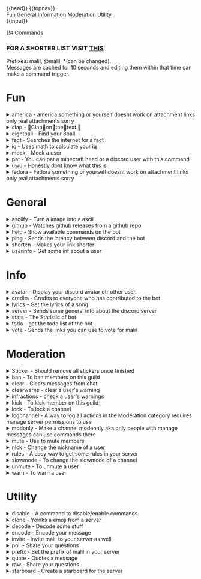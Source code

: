 <!DOCTYPE html>
<html>

<head>
	{{head}}
</head>

<body class="text">
	{{topnav}}
	<div class="sidenav">
		<a href="#fun">Fun</a>
		<a href="#general">General</a>
		<a href="#info">Information</a>
		<a href="#moderation">Moderation</a>
		<a href="#utility">Utility</a>
	</div>
	<div class="body">{{input}}</div>
</body>

</html>

{!# Commands

<!--This is a auto generated page to change the contents of this edit the command files themself-->

### FOR A SHORTER LIST VISIT [THIS](/list)

Prefixes: malil, \@malil, \*(can be changed).  
Messages are cached for 10 seconds and editing them within that time can make a command trigger.

# Fun

<!--This is a auto generated page to change the contents of this edit the command files themself--><details><summary><span class ="cmdname">america</span><span class ="cmdinfo"> - america something or yourself doesnt work on attachment links only real attachments sorry</span></summary>

### Aliasses

- america
- ame

### Examples

- america @user
- ame
</details>

<!--This is a auto generated page to change the contents of this edit the command files themself--><details><summary><span class ="cmdname">clap</span><span class ="cmdinfo"> - 👏Clap👏on👏the👏text.👏</span></summary>

### Aliasses

- clap

### Examples

- clap hello world
- clap how are you today?
</details>

<!--This is a auto generated page to change the contents of this edit the command files themself--><details><summary><span class ="cmdname">eightball</span><span class ="cmdinfo"> - Find your 8ball</span></summary>

### Aliasses

- eightball
- 8ball
- ask

### Examples

- eightball e?
- 8ball do you like me?
- ask Do you like potatos?
</details>

<!--This is a auto generated page to change the contents of this edit the command files themself--><details><summary><span class ="cmdname">fact</span><span class ="cmdinfo"> - Searches the internet for a fact</span></summary>

### Aliasses

- fact

### Examples

- fact
</details>

<!--This is a auto generated page to change the contents of this edit the command files themself--><details><summary><span class ="cmdname">iq</span><span class ="cmdinfo"> - Uses math to calculate your iq</span></summary>

### Aliasses

- iq
- smart

### Examples

- iq
- iq @user
- iq rick
</details>

<!--This is a auto generated page to change the contents of this edit the command files themself--><details><summary><span class ="cmdname">mock</span><span class ="cmdinfo"> - Mock a user</span></summary>

### Aliasses

- mock
- itriedmybest
- mok

### Examples

- mock
- mock hello world
</details>

<!--This is a auto generated page to change the contents of this edit the command files themself--><details><summary><span class ="cmdname">pat</span><span class ="cmdinfo"> - You can pat a minecraft head or a discord user with this command</span></summary>

### Aliasses

- pat
- patpat
- pet

### Examples

- pat
- pat steve
- pat @user
</details>

<!--This is a auto generated page to change the contents of this edit the command files themself--><details><summary><span class ="cmdname">uwu</span><span class ="cmdinfo"> - Honestly dont know what this is</span></summary>

### Aliasses

- uwu
- owo

### Examples

- Uwu hello owo
</details>

<!--This is a auto generated page to change the contents of this edit the command files themself--><details><summary><span class ="cmdname">fedora</span><span class ="cmdinfo"> - Fedora something or yourself doesnt work on attachment links only real attachments sorry</span></summary>

### Aliasses

- fedora

### Examples

- fedora
- fedora @user
</details>

# General

<!--This is a auto generated page to change the contents of this edit the command files themself--><details><summary><span class ="cmdname">asciify</span><span class ="cmdinfo"> - Turn a image into a ascii</span></summary>

### Aliasses

- asciify
- ascii
- assci
- asccii
- asci
- aci

### Examples

- asciify then a attachment
</details>

<!--This is a auto generated page to change the contents of this edit the command files themself--><details><summary><span class ="cmdname">github</span><span class ="cmdinfo"> - Watches github releases from a github repo</span></summary>

### Aliasses

- github
- stalk

### Examples

- github add < github repo >
- github set < channel id >
- github delete
- github list
- github add https://github.com/malilbot/malilbot.github.io
- github set #general
</details>

<!--This is a auto generated page to change the contents of this edit the command files themself--><details><summary><span class ="cmdname">help</span><span class ="cmdinfo"> - Show available commands on the bot</span></summary>

### Aliasses

- help
- h
- ls
- commands

### Examples

- help ping
- h ping
</details>

<!--This is a auto generated page to change the contents of this edit the command files themself--><details><summary><span class ="cmdname">ping</span><span class ="cmdinfo"> - Sends the latency between discord and the bot</span></summary>

### Aliasses

- ping

### Examples

- ping
</details>

<!--This is a auto generated page to change the contents of this edit the command files themself--><details><summary><span class ="cmdname">shorten</span><span class ="cmdinfo"> - Makes your link shorter</span></summary>

### Aliasses

- short
- shorten

### Examples

- short https://google.com
- short https://discord.gg/skytils
</details>

<!--This is a auto generated page to change the contents of this edit the command files themself--><details><summary><span class ="cmdname">userinfo</span><span class ="cmdinfo"> - Get some inf about a user</span></summary>

### Aliasses

- userinfo
- u
- user

### Examples

- userinfo
- u @user
- user 336465356304678913
</details>

# Info

<!--This is a auto generated page to change the contents of this edit the command files themself--><details><summary><span class ="cmdname">avatar</span><span class ="cmdinfo"> - Display your discord avatar otr other user.</span></summary>

### Aliasses

- avatar
- av

### Examples

- avatar @example#1111
- avatar @example
- avatar @example size=512
- avatar @example format=png
- avatar @example size=512 format=jpg
</details>

<!--This is a auto generated page to change the contents of this edit the command files themself--><details><summary><span class ="cmdname">credits</span><span class ="cmdinfo"> - Credits to everyone who has contributed to the bot</span></summary>

### Aliasses

- credits
- credit

### Examples

- credits
</details>

<!--This is a auto generated page to change the contents of this edit the command files themself--><details><summary><span class ="cmdname">lyrics</span><span class ="cmdinfo"> - Get the lyrics of a song</span></summary>

### Aliasses

- lyrics
- lyc

### Examples

- lyrics idc
- lyrics venom
</details>

<!--This is a auto generated page to change the contents of this edit the command files themself--><details><summary><span class ="cmdname">server</span><span class ="cmdinfo"> - Sends some general info about the discord server</span></summary>

### Aliasses

- server

### Examples

- server
</details>

<!--This is a auto generated page to change the contents of this edit the command files themself--><details><summary><span class ="cmdname">stats</span><span class ="cmdinfo"> - The Statistic of bot</span></summary>

### Aliasses

- stats
- st
- info

### Examples

- stats
</details>

<!--This is a auto generated page to change the contents of this edit the command files themself--><details><summary><span class ="cmdname">todo</span><span class ="cmdinfo"> - get the todo list of the bot</span></summary>

### Aliasses

- todo

### Examples

- todo
</details>

<!--This is a auto generated page to change the contents of this edit the command files themself--><details><summary><span class ="cmdname">vote</span><span class ="cmdinfo"> - Sends the links you can use to vote for malil</span></summary>

### Aliasses

- vote
- votes

### Examples

- vote
</details>

# Moderation

<!--This is a auto generated page to change the contents of this edit the command files themself--><details><summary><span class ="cmdname">Sticker</span><span class ="cmdinfo"> - Should remove all stickers once finished</span></summary>

### Aliasses

- Sticker
- removesticker
- nosticker
- sticcker
- blackliststicker
- sweepsticker
- byesticker
- fucksticker
- nomoresticker
- quitstickers

### Examples

- nosticker on
</details>

<!--This is a auto generated page to change the contents of this edit the command files themself--><details><summary><span class ="cmdname">ban</span><span class ="cmdinfo"> - To ban members on this guild</span></summary>

### Aliasses

- ban
- bang

### Examples

- ban @member
- ban @member
</details>

<!--This is a auto generated page to change the contents of this edit the command files themself--><details><summary><span class ="cmdname">clear</span><span class ="cmdinfo"> - Clears messages from chat</span></summary>

### Aliasses

- clear
- clean
- purge

### Examples

- clear
</details>

<!--This is a auto generated page to change the contents of this edit the command files themself--><details><summary><span class ="cmdname">clearwarns</span><span class ="cmdinfo"> - clear a user's warning</span></summary>

### Aliasses

- clearwarns

### Examples

- clearwarns
</details>

<!--This is a auto generated page to change the contents of this edit the command files themself--><details><summary><span class ="cmdname">infractions</span><span class ="cmdinfo"> - check a user's warnings</span></summary>

### Aliasses

- infractions
- warns
- warnings

### Examples

- infractions
</details>

<!--This is a auto generated page to change the contents of this edit the command files themself--><details><summary><span class ="cmdname">kick</span><span class ="cmdinfo"> - To kick member on this guild</span></summary>

### Aliasses

- kick

### Examples

- kick @member
</details>

<!--This is a auto generated page to change the contents of this edit the command files themself--><details><summary><span class ="cmdname">lock</span><span class ="cmdinfo"> - To lock a channel</span></summary>

### Aliasses

- lock
- unlock
- close
- lockchannel
- unlockchannel

### Examples

- lock #general
</details>

<!--This is a auto generated page to change the contents of this edit the command files themself--><details><summary><span class ="cmdname">logchannel</span><span class ="cmdinfo"> - A way to log all actions in the Moderation category requires manage server permissions to use</span></summary>

### Aliasses

- logchannel
- modlogs

### Examples

- logchannel
- logchannel #channel
- logchannel <channel id>
- logchannel get
</details>

<!--This is a auto generated page to change the contents of this edit the command files themself--><details><summary><span class ="cmdname">modonly</span><span class ="cmdinfo"> - Make a channel modeonly aka only people with manage messages can use commands there</span></summary>

### Aliasses

- modonly

### Examples

- modonly
- modonly #channel
- modonly <channel id>
- modonly get
</details>

<!--This is a auto generated page to change the contents of this edit the command files themself--><details><summary><span class ="cmdname">mute</span><span class ="cmdinfo"> - Use to mute members</span></summary>

### Aliasses

- mute
- tempmute
- muterole
- mutedrole

### Examples

- mute @member
- mute @member 1d
- mute 2d @member
</details>

<!--This is a auto generated page to change the contents of this edit the command files themself--><details><summary><span class ="cmdname">nick</span><span class ="cmdinfo"> - Change the nickname of a user</span></summary>

### Aliasses

- nick
- changenick

### Examples

- nick
</details>

<!--This is a auto generated page to change the contents of this edit the command files themself--><details><summary><span class ="cmdname">rules</span><span class ="cmdinfo"> - A easy way to get some rules in your server</span></summary>

### Aliasses

- rules

### Examples

- Rules 1
- rules 2
- rules 3
</details>

<!--This is a auto generated page to change the contents of this edit the command files themself--><details><summary><span class ="cmdname">slowmode</span><span class ="cmdinfo"> - To change the slowmode of a channel</span></summary>

### Aliasses

- slowmode
- sm

### Examples

- slowmode
</details>

<!--This is a auto generated page to change the contents of this edit the command files themself--><details><summary><span class ="cmdname">unmute</span><span class ="cmdinfo"> - To unmute a user</span></summary>

### Aliasses

- unmute

### Examples

- unmute
</details>

<!--This is a auto generated page to change the contents of this edit the command files themself--><details><summary><span class ="cmdname">warn</span><span class ="cmdinfo"> - To warn a user</span></summary>

### Aliasses

- warn

### Examples

- warn
</details>

# Utility

<!--This is a auto generated page to change the contents of this edit the command files themself--><details><summary><span class ="cmdname">disable</span><span class ="cmdinfo"> - A command to disable/enable commands.</span></summary>

### Aliasses

- disable
- enable

### Examples

- disable ban
- enable ban
</details>

<!--This is a auto generated page to change the contents of this edit the command files themself--><details><summary><span class ="cmdname">clone</span><span class ="cmdinfo"> - Yoinks a emoji from a server</span></summary>

### Aliasses

- clone
- yoink
- steal
- emo

### Examples

- clone
</details>

<!--This is a auto generated page to change the contents of this edit the command files themself--><details><summary><span class ="cmdname">decode</span><span class ="cmdinfo"> - Decode some stuff</span></summary>

### Aliasses

- decode

### Examples

- decode
</details>

<!--This is a auto generated page to change the contents of this edit the command files themself--><details><summary><span class ="cmdname">encode</span><span class ="cmdinfo"> - Encode your message</span></summary>

### Aliasses

- encode

### Examples

- encode
</details>

<!--This is a auto generated page to change the contents of this edit the command files themself--><details><summary><span class ="cmdname">invite</span><span class ="cmdinfo"> - Invite malil to your server as well</span></summary>

### Aliasses

- invite

### Examples

- invite
</details>

<!--This is a auto generated page to change the contents of this edit the command files themself--><details><summary><span class ="cmdname">poll</span><span class ="cmdinfo"> - Share your questions</span></summary>

### Aliasses

- poll

### Examples

- poll
</details>

<!--This is a auto generated page to change the contents of this edit the command files themself--><details><summary><span class ="cmdname">prefix</span><span class ="cmdinfo"> - Set the prefix of malil in your server</span></summary>

### Aliasses

- prefix

### Examples

- prefix
</details>

<!--This is a auto generated page to change the contents of this edit the command files themself--><details><summary><span class ="cmdname">quote</span><span class ="cmdinfo"> - Quotes a message</span></summary>

### Aliasses

- quote
- qt

### Examples

- !quote https://canary.discord.com/channels/748956745409232945/777886689300709406/777889131829264384
</details>

<!--This is a auto generated page to change the contents of this edit the command files themself--><details><summary><span class ="cmdname">raw</span><span class ="cmdinfo"> - Share your questions</span></summary>

### Aliasses

- raw

### Examples

- raw
</details>

<!--This is a auto generated page to change the contents of this edit the command files themself--><details><summary><span class ="cmdname">starboard</span><span class ="cmdinfo"> - Create a starboard for the server</span></summary>

### Aliasses

- starboard

### Examples

- starboard channel
- starboard count
- starboard emoji
</details>
